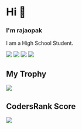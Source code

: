 # Hi 👋
### I'm rajaopak
I am a High School Student.

![](https://raw.githubusercontent.com/rajopak/github-stats/master/generated/overview.svg#gh-dark-mode-only)
![](https://raw.githubusercontent.com/rajopak/github-stats/master/generated/overview.svg#gh-light-mode-only)
![](https://raw.githubusercontent.com/rajopak/github-stats/master/generated/languages.svg#gh-dark-mode-only)
![](https://raw.githubusercontent.com/rajopak/github-stats/master/generated/languages.svg#gh-light-mode-only)

## My Trophy
![](https://github-profile-trophy.vercel.app/?username=rajopak&theme=discord)

## CodersRank Score
[![](https://cr-ss-service.azurewebsites.net/api/ScreenShot?widget=summary&username=rajopak)](https://profile.codersrank.io/user/rajopak)
